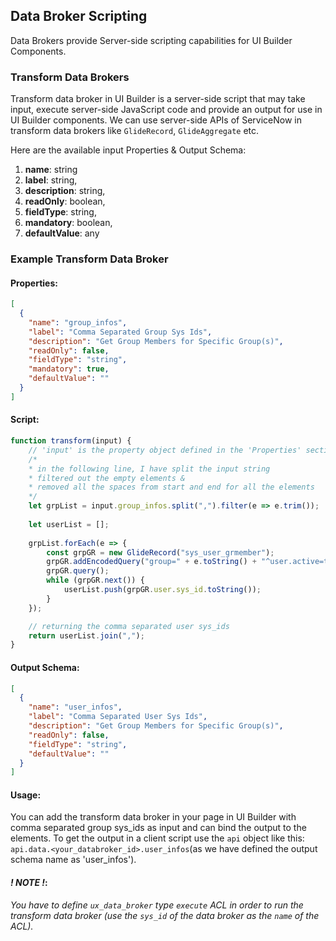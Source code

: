 ﻿## Data Broker Scripting
Data Brokers provide Server-side scripting capabilities for UI Builder Components.
### Transform Data Brokers
Transform data broker in UI Builder is a  server-side script that may take input, execute server-side JavaScript code and provide an output for use in UI Builder components.
We can use server-side APIs of ServiceNow in transform data brokers like `GlideRecord`, `GlideAggregate` etc.

Here are the available input Properties & Output Schema:
1. **name**: string
2. **label**: string,
3. **description**: string,
4. **readOnly**: boolean,
5. **fieldType**: string,
6. **mandatory**: boolean,
7. **defaultValue**: any
### Example Transform Data Broker
#### Properties:
```json
[
  {
    "name": "group_infos",
    "label": "Comma Separated Group Sys Ids",
    "description": "Get Group Members for Specific Group(s)",
    "readOnly": false,
    "fieldType": "string",
    "mandatory": true,
    "defaultValue": ""
  }
]
```
#### Script:
```javascript
function transform(input) {
	// 'input' is the property object defined in the 'Properties' section
	/* 
	* in the following line, I have split the input string
	* filtered out the empty elements &
	* removed all the spaces from start and end for all the elements
	*/
	let grpList = input.group_infos.split(",").filter(e => e.trim());
	
	let userList = [];
	
	grpList.forEach(e => {
		const grpGR = new GlideRecord("sys_user_grmember");
		grpGR.addEncodedQuery("group=" + e.toString() + "^user.active=true");
		grpGR.query();
		while (grpGR.next()) {
			userList.push(grpGR.user.sys_id.toString());
		}
	});

	// returning the comma separated user sys_ids
	return userList.join(",");
}
```
#### Output Schema:
```json
[
  {
    "name": "user_infos",
    "label": "Comma Separated User Sys Ids",
    "description": "Get Group Members for Specific Group(s)",
    "readOnly": false,
    "fieldType": "string",
    "defaultValue": ""
  }
]
```
#### Usage:
You can add the transform data broker in your page in UI Builder with comma separated group sys_ids as input and can bind the output to the elements. To get the output in a client script use the `api` object like this:
`api.data.<your_databroker_id>.user_infos`(as we have defined the output schema name as 'user_infos').
#### *! NOTE !*: 
*You have to define `ux_data_broker` type `execute` ACL in order to run the transform data broker (use the `sys_id` of the data broker as the `name` of the ACL).*
